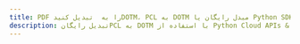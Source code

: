 ---title: PDF را به  تبدیل کنیدDOTM، PCL به DOTM مبدل رایگان یا Python SDKdescription: تبدیل رایگانPCL به DOTM با استفاده از Python Cloud APIs & SDK همچنین اسناد PDF را در Cloud ایجاد، ویرایش و رندر کنید.---